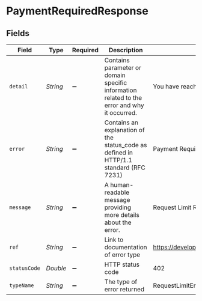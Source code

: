 # PaymentRequiredResponse


## Fields

| Field                                                                                       | Type                                                                                        | Required                                                                                    | Description                                                                                 | Example                                                                                     |
| ------------------------------------------------------------------------------------------- | ------------------------------------------------------------------------------------------- | ------------------------------------------------------------------------------------------- | ------------------------------------------------------------------------------------------- | ------------------------------------------------------------------------------------------- |
| `detail`                                                                                    | *String*                                                                                    | :heavy_minus_sign:                                                                          | Contains parameter or domain specific information related to the error and why it occurred. | You have reached your limit of 2000                                                         |
| `error`                                                                                     | *String*                                                                                    | :heavy_minus_sign:                                                                          | Contains an explanation of the status_code as defined in HTTP/1.1 standard (RFC 7231)       | Payment Required                                                                            |
| `message`                                                                                   | *String*                                                                                    | :heavy_minus_sign:                                                                          | A human-readable message providing more details about the error.                            | Request Limit Reached                                                                       |
| `ref`                                                                                       | *String*                                                                                    | :heavy_minus_sign:                                                                          | Link to documentation of error type                                                         | https://developers.apideck.com/errors#requestlimiterror                                     |
| `statusCode`                                                                                | *Double*                                                                                    | :heavy_minus_sign:                                                                          | HTTP status code                                                                            | 402                                                                                         |
| `typeName`                                                                                  | *String*                                                                                    | :heavy_minus_sign:                                                                          | The type of error returned                                                                  | RequestLimitError                                                                           |